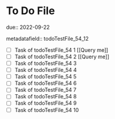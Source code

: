 # To Do File

due:: 2022-09-22

metadatafield:: todoTestFile_54_12

- [ ] Task of todoTestFile_54 1 [[Query me]]
- [ ] Task of todoTestFile_54 2 [[Query me]]
- [ ] Task of todoTestFile_54 3
- [ ] Task of todoTestFile_54 4
- [ ] Task of todoTestFile_54 5
- [ ] Task of todoTestFile_54 6
- [ ] Task of todoTestFile_54 7
- [ ] Task of todoTestFile_54 8
- [ ] Task of todoTestFile_54 9
- [ ] Task of todoTestFile_54 10